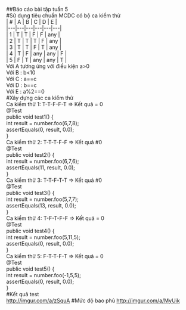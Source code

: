 ﻿##Báo cáo bài tập tuần 5  
#Sử dụng tiêu chuẩn MCDC có bộ ca kiểm thử  
| # | A | B | C | D | E |  
|---|---|---|---|---|---|  
| 1 | T | T | F | F | any |  
| 2 | T | T | T | F | any |  
| 3 | T | T | F | T | any |  
| 4 | T | F | any | any | F |  
| 5 | F | T | any | any | T |  
Với A tương ứng với điều kiện a>0  
Với B : b<10  
Với C : a==c  
Với D : b==c  
Với E : a%2==0  
#Xây dựng các ca kiểm thử  
Ca kiểm thử 1: T-T-F-F-T => Kết quả = 0   
       	@Test  
       	public void test1() {  
       	int result = number.foo(6,7,8);  
       	assertEquals(0, result, 0.0);  
	}   
Ca kiểm thử 2: T-T-T-F-F => Kết quả #0    
	@Test  
	public void test2() {  
	    int result = number.foo(6,7,6);  
	    assertEquals(11, result, 0.0);  
	}  
Ca kiểm thử 3: T-T-F-T-T => Kết quả #0  
	@Test  
	public void test3() {  
	    int result = number.foo(5,7,7);  
	    assertEquals(13, result, 0.0);  
	}    
Ca kiểm thử 4: T-F-T-F-F => Kết quả = 0  
	@Test  
	public void test4() {  
	    int result = number.foo(5,11,5);  
	    assertEquals(0, result, 0.0);  
	}  
Ca kiểm thử 5: F-T-T-F-T => Kết quả = 0  
	@Test  
	public void test5() {  
	    int result = number.foo(-1,5,5);  
	    assertEquals(0, result, 0.0);  
	}    
#Kết quả test  
http://imgur.com/a/zSquA
#Mức độ bao phủ
http://imgur.com/a/MyUik


